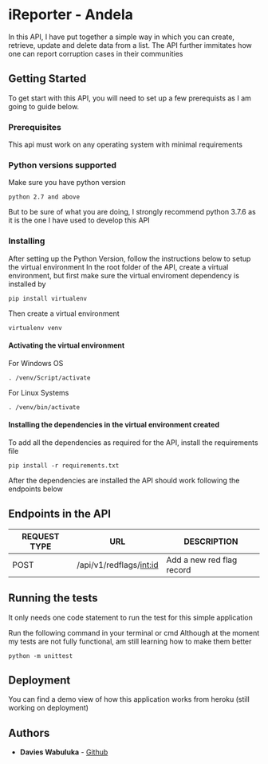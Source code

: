 # iReporter - Andela

In this API, I have put together a simple way in which you can create, retrieve, update and delete data from a list. The API further immitates how one can report corruption cases in their communities
## Getting Started
To get start with this API, you will need to set up a few prerequists as I am going to guide below.
### Prerequisites
This api must work on any operating system with minimal requirements

### Python versions supported
Make sure you have python version 
```
python 2.7 and above
```
But to be sure of what you are doing, I strongly recommend python 3.7.6 as it is the one I have used to develop this API
### Installing
After setting up the Python Version, follow the instructions below to setup the virtual environment
In the root folder of the API, create a virtual environment, but first make sure the virtual enviroment dependency is installed by 
```
pip install virtualenv
```
Then create a virtual environment
```
virtualenv venv
```
#### Activating the virtual environment
For Windows OS
```
. /venv/Script/activate
```
For Linux Systems
```
. /venv/bin/activate
```
#### Installing the dependencies in the virtual environment created
To add all the dependencies as required for the API, install the requirements file
```
pip install -r requirements.txt
```
After  the dependencies are installed the API should work following the endpoints below
## Endpoints in the API
|REQUEST TYPE| URL | DESCRIPTION |
|------------|-----|-------------|
|POST| /api/v1/redflags/<int:id>| Add a new red flag record|

## Running the tests

It only needs one code statement to run the test for this simple application

Run the following command in your terminal or cmd
Although at the moment my tests are not fully functional, am still learning how to make them better

```
python -m unittest
```
## Deployment

You can find a demo view of how this application works from heroku
(still working on deployment)
## Authors

* **Davies Wabuluka**  - [Github](https://github.com/Wabuluka)

